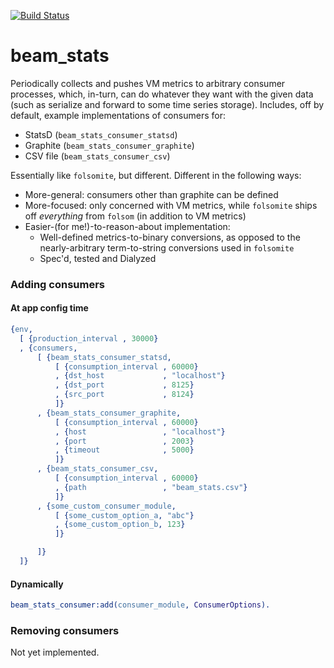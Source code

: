 [![Build Status](https://travis-ci.org/ibnfirnas/beam_stats.svg?branch=master)](https://travis-ci.org/ibnfirnas/beam_stats)

beam_stats
==========

Periodically collects and pushes VM metrics to arbitrary consumer processes,
which, in-turn, can do whatever they want with the given data (such as
serialize and forward to some time series storage). Includes, off by default,
example implementations of consumers for:

- StatsD (`beam_stats_consumer_statsd`)
- Graphite (`beam_stats_consumer_graphite`)
- CSV file (`beam_stats_consumer_csv`)

Essentially like `folsomite`, but different. Different in the following ways:

- More-general: consumers other than graphite can be defined
- More-focused: only concerned with VM metrics, while `folsomite` ships off
  _everything_ from `folsom` (in addition to VM metrics)
- Easier-(for me!)-to-reason-about implementation:
    + Well-defined metrics-to-binary conversions, as opposed to the
      nearly-arbitrary term-to-string conversions used in `folsomite`
    + Spec'd, tested and Dialyzed

### Adding consumers

#### At app config time

```erlang
{env,
  [ {production_interval , 30000}
  , {consumers,
      [ {beam_stats_consumer_statsd,
          [ {consumption_interval , 60000}
          , {dst_host             , "localhost"}
          , {dst_port             , 8125}
          , {src_port             , 8124}
          ]}
      , {beam_stats_consumer_graphite,
          [ {consumption_interval , 60000}
          , {host                 , "localhost"}
          , {port                 , 2003}
          , {timeout              , 5000}
          ]}
      , {beam_stats_consumer_csv,
          [ {consumption_interval , 60000}
          , {path                 , "beam_stats.csv"}
          ]}
      , {some_custom_consumer_module,
          [ {some_custom_option_a, "abc"}
          , {some_custom_option_b, 123}
          ]}

      ]}
  ]}
```

#### Dynamically

```erlang
beam_stats_consumer:add(consumer_module, ConsumerOptions).
```

### Removing consumers

Not yet implemented.
